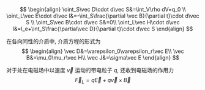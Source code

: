 $$
\begin{align}
\oint_S\vec D\cdot d\vec S&=\int_V\rho dV=q_0 \\
\oint_L\vec E\cdot d\vec l&=-\int_S\frac{\partial \vec B}{\partial t}\cdot d\vec S \\
\oint_S\vec B\cdot d\vec S&=0\\
\oint_L\vec H\cdot d\vec l&=I_e+\int_S\frac{\partial\vec D}{\partial t}\cdot d\vec S
\end{align}
$$

在各向同性的介质中, 介质方程的形式为
$$
\begin{align}
\vec D&=\varepsilon_0\varepsilon_r\vec E\\
\vec B&=\mu_0\mu_r\vec H\\
\vec J&=\sigma\vec E
\end{align}
$$

对于处在电磁场中以速度 $\vec v$ 运动的带电粒子 $q$, 还收到电磁场的作用力 $$\vec F_L=q\vec E+q\vec v\times \vec B$$
